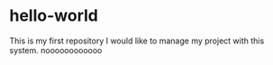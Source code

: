 # hello-world
This is my first repository
I would like to manage my project with this system.
noooooooooooo

